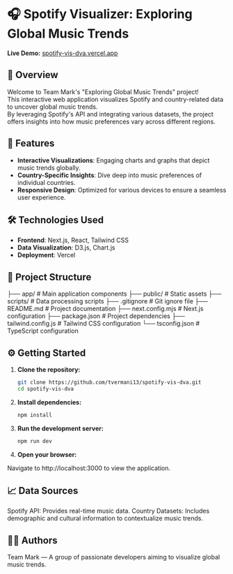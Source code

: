 # 🎧 Spotify Visualizer: Exploring Global Music Trends

**Live Demo:** [spotify-vis-dva.vercel.app](https://spotify-vis-dva.vercel.app/)

## 📌 Overview

Welcome to Team Mark's "Exploring Global Music Trends" project!  
This interactive web application visualizes Spotify and country-related data to uncover global music trends.  
By leveraging Spotify's API and integrating various datasets, the project offers insights into how music preferences vary across different regions.

## 🚀 Features

- **Interactive Visualizations**: Engaging charts and graphs that depict music trends globally.
- **Country-Specific Insights**: Dive deep into music preferences of individual countries.
- **Responsive Design**: Optimized for various devices to ensure a seamless user experience.

## 🛠️ Technologies Used

- **Frontend**: Next.js, React, Tailwind CSS
- **Data Visualization**: D3.js, Chart.js
- **Deployment**: Vercel

## 📂 Project Structure

├── app/ # Main application components
├── public/ # Static assets
├── scripts/ # Data processing scripts
├── .gitignore # Git ignore file
├── README.md # Project documentation
├── next.config.mjs # Next.js configuration
├── package.json # Project dependencies
├── tailwind.config.js # Tailwind CSS configuration
└── tsconfig.json # TypeScript configuration


## ⚙️ Getting Started

1. **Clone the repository:**

   ```bash
   git clone https://github.com/tvermani13/spotify-vis-dva.git
   cd spotify-vis-dva

2.  **Install dependencies:**

    ```bash
    npm install

3. **Run the development server:**

   ```bash
   npm run dev
4. **Open your browser:**

  Navigate to http://localhost:3000 to view the application.

## 📈 Data Sources
Spotify API: Provides real-time music data.
Country Datasets: Includes demographic and cultural information to contextualize music trends.

## 👨‍💻 Authors
Team Mark — A group of passionate developers aiming to visualize global music trends.



